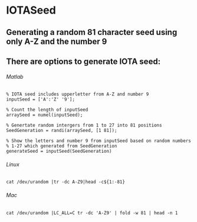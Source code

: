 # IOTASeed

## Generating a random 81 character seed using only A-Z and the number 9

## There are options to generate IOTA seed: 

###### Matlab
```
% IOTA seed includes upperletter from A-Z and number 9
inputSeed = ['A':'Z' '9'];

% Count the length of inputSeed 
arraySeed = numel(inputSeed);

% Genertate random intergers from 1 to 27 into 81 positions 
SeedGeneration = randi(arraySeed, [1 81]);

% Show the letters and number 9 from inputSeed based on random numbers
% 1-27 which generated from SeedGeneration
generateSeed = inputSeed(SeedGeneration)
```

###### Linux 
```
cat /dev/urandom |tr -dc A-Z9|head -c${1:-81} 
```
###### Mac
```
cat /dev/urandom |LC_ALL=C tr -dc 'A-Z9' | fold -w 81 | head -n 1 
```
